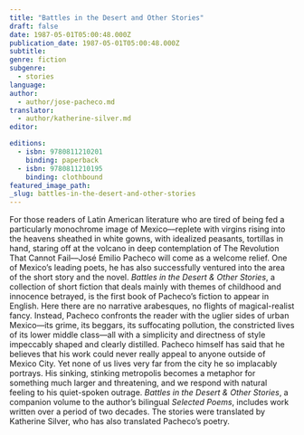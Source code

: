 ```yaml
---
title: "Battles in the Desert and Other Stories"
draft: false
date: 1987-05-01T05:00:48.000Z
publication_date: 1987-05-01T05:00:48.000Z
subtitle:
genre: fiction
subgenre:
  - stories
language:
author:
  - author/jose-pacheco.md
translator:
  - author/katherine-silver.md
editor:

editions:
  - isbn: 9780811210201
    binding: paperback
  - isbn: 9780811210195
    binding: clothbound
featured_image_path:
_slug: battles-in-the-desert-and-other-stories
---
```


For those readers of Latin American literature who are tired of being fed a particularly monochrome image of Mexico––replete with virgins rising into the heavens sheathed in white gowns, with idealized peasants, tortillas in hand, staring off at the volcano in deep contemplation of The Revolution That Cannot Fail––José Emilio Pacheco will come as a welcome relief. One of Mexico’s leading poets, he has also successfully ventured into the area of the short story and the novel. _Battles in the Desert & Other Stories_, a collection of short fiction that deals mainly with themes of childhood and innocence betrayed, is the first book of Pacheco’s fiction to appear in English. Here there are no narrative arabesques, no flights of magical-realist fancy. Instead, Pacheco confronts the reader with the uglier sides of urban Mexico––its grime, its beggars, its suffocating pollution, the constricted lives of its lower middle class––all with a simplicity and directness of style impeccably shaped and clearly distilled. Pacheco himself has said that he believes that his work could never really appeal to anyone outside of Mexico City. Yet none of us lives very far from the city he so implacably portrays. His sinking, stinking metropolis becomes a metaphor for something much larger and threatening, and we respond with natural feeling to his quiet-spoken outrage. _Battles in the Desert & Other Stories_, a companion volume to the author’s bilingual _Selected Poems_, includes work written over a period of two decades. The stories were translated by Katherine Silver, who has also translated Pacheco’s poetry.

